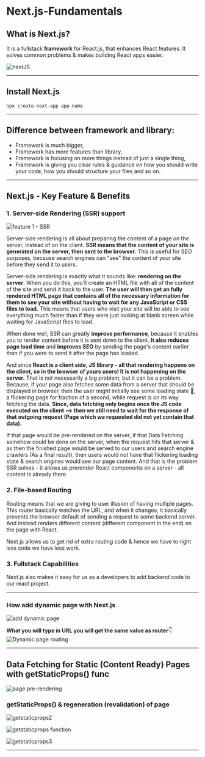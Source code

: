 # Next.js-Fundamentals

## What is Next.js?

It is a fullstack **framework** for React.js, that enhances React features. It solves common problems & makes building React apps easier.

![nextJS](slides/next1.png)

---

## Install Next.js

`npx create-next-app app-name`

---

## Difference between framework and library:

-   Framework is much bigger,
-   Framework has more features than library,
-   Framework is focusing on more things instead of just a single thing,
-   Framework is giving you clear rules & guidance on how you should write your code, how you should structure your files and so on.

---

## Next.js - Key Feature & Benefits

### 1. Server-side Rendering (SSR) support

![feature 1 - SSR](slides/next-key-features.png)

Server-side rendering is all about preparing the content of a page on the server, instead of on the client. **SSR means that the content of your site is generated on the server, then sent to the browser.** This is useful for SEO purposes, because search engines can "see" the content of your site before they send it to users.

Server-side rendering is exactly what it sounds like: **rendering on the server**. When you do this, you'll create an HTML file with all of the content of the site and send it back to the user. **The user will then get an fully rendered HTML page that contains all of the necessary information for them to see your site without having to wait for any JavaScript or CSS files to load.** This means that users who visit your site will be able to see everything much faster than if they were just looking at blank screen while waiting for JavaScript files to load.

When done well, SSR can greatly **improve performance**, because it enables you to render content before it is sent down to the client. **It also reduces page load time** and **improves SEO** by sending the page's content earlier than if you were to send it after the page has loaded.

And since **React is a client side, JS library - all that rendering happens on the client, so in the browser of yours users! It is not happening on the server.** That is not necessarily a big problem, but it can be a problem. Because, if your page also fetches some data from a server that should be displayed in browser, then the user might initially see some loading state 🔄, a flickering page for fraction of a second, while request is on its way fetching the data. **Since, data fetching only begins once the JS code executed on the client --> then we still need to wait for the response of that outgoing request (Page which we requested did not yet contain that data).**

If that page would be pre-rendered on the server, if that Data Fetching somehow could be done on the server, when the request hits that server & as then the finished page would be served to our users and search engine crawlers (As a final result), then users would not have that flickering loading state & search engines would see our page content. And that is the problem SSR solves - it allows us prerender React components on a server - all content is already there.

### 2. File-based Routing

Routing means that we are giving to user illusion of having multiple pages. This router basically watches the URL, and when it changes, it basically prevents the browser default of sending a request to some backend server. And instead renders different content (different component in the end) on the page with React.

Next.js allows us to get rid of extra routing code & hence we have to right less code we have less work.

### 3. Fullstack Capabilities

Next.js also makes it easy for us as a developers to add backend code to our react project.

---

### How add dynamic page with Next.js

![add dynamic page](slides/next-dynamic-page.jpg)

**What you will type in URL you will get the same value as router**👇
![Dynamic page routing](slides/dynamic-page-routing.jpg)

---

## Data Fetching for Static (Content Ready) Pages with getStaticProps() func

![page pre-rendering](slides/page-prerendering.png)

### getStaticProps() & regeneration (revalidation) of page

![getstaticprops2](slides/getStaticProps2.jpg)

![getstaticprops function](slides/getstaticprops.png)

![getstaticprops3](slides/getStaticProps3.jpg)

---
